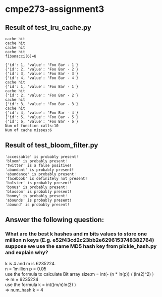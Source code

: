 # cmpe273-assignment3
## Result of test_lru_cache.py  
```
cache hit
cache hit
cache hit
cache hit
fibonacci(6)=8

{'id': 1, 'value': 'Foo Bar - 1'}
{'id': 2, 'value': 'Foo Bar - 2'}
{'id': 3, 'value': 'Foo Bar - 3'}
{'id': 4, 'value': 'Foo Bar - 4'}
cache hit
{'id': 1, 'value': 'Foo Bar - 1'}
cache hit
{'id': 2, 'value': 'Foo Bar - 2'}
cache hit
{'id': 3, 'value': 'Foo Bar - 3'}
cache hit
{'id': 4, 'value': 'Foo Bar - 4'}
{'id': 5, 'value': 'Foo Bar - 5'}
{'id': 6, 'value': 'Foo Bar - 6'}
Num of function calls:10
Num of cache misses:6
```

## Result of test_bloom_filter.py  
```
'accessable' is probably present!
'bloom' is probably present!
'twitter' is a false positive!
'abundant' is probably present!
'abundance' is probably present!
'facebook' is definitely not present!
'bolster' is probably present!
'bonus' is probably present!
'blossom' is probably present!
'bonny' is probably present!
'abounds' is probably present!
'abound' is probably present!
```

## Answer the following question:  

### What are the best k hashes and m bits values to store one million n keys (E.g. e52f43cd2c23bb2e6296153748382764) suppose we use the same MD5 hash key from pickle_hash.py and explain why?  
k is 4 and m is 6235224.  
n = 1million p = 0.05   
use the  formula to calculate Bit array size:m = int(- (n * ln(p)) / (ln(2)^2) )      
=>     m =  6235224        
use the formula k = int((m/n)ln(2) )    
=>    num_hash k = 4
